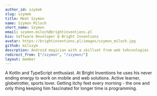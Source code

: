 ```yaml
---
author_id: szymek
slug: szymek
title: Meet Szymon
name: Szymon Miloch
short_name: Szymon
email: szymon.miloch@brightinventions.pl
bio: Software Developer @ Bright Inventions
avatar: https://brightinventions.pl/images/szymon_miloch.jpg
github: milszym
descrption: Android magician with a skillset from web tehcnologies
redirect_from: ["/szymon", "/szymon/"]
layout: member
---
```


A Kotlin and TypeScript enthusiast. At Bright Inventions he uses his never ending energy to work on mobile and web solutions. Active learner, globetrotter, sports lover. Getting itchy feet every morning - the one and only thing keeping him fascinated for longer time is programming.
